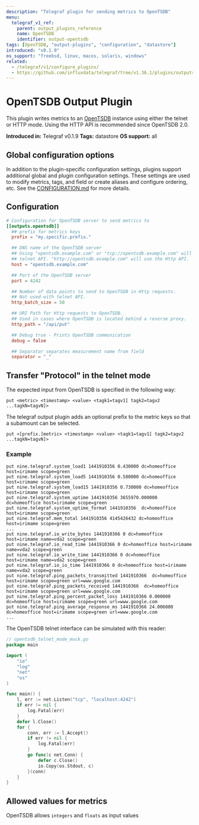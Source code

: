 ```yaml
---
description: "Telegraf plugin for sending metrics to OpenTSDB"
menu:
  telegraf_v1_ref:
    parent: output_plugins_reference
    name: OpenTSDB
    identifier: output-opentsdb
tags: [OpenTSDB, "output-plugins", "configuration", "datastore"]
introduced: "v0.1.9"
os_support: "freebsd, linux, macos, solaris, windows"
related:
  - /telegraf/v1/configure_plugins/
  - https://github.com/influxdata/telegraf/tree/v1.36.1/plugins/outputs/opentsdb/README.md, OpenTSDB Plugin Source
---
```


# OpenTSDB Output Plugin

This plugin writes metrics to an [OpenTSDB](http://opentsdb.net/) instance using either
the telnet or HTTP mode. Using the HTTP API is recommended since OpenTSDB 2.0.

**Introduced in:** Telegraf v0.1.9
**Tags:** datastore
**OS support:** all

[opentsdb]: http://opentsdb.net/

## Global configuration options <!-- @/docs/includes/plugin_config.md -->

In addition to the plugin-specific configuration settings, plugins support
additional global and plugin configuration settings. These settings are used to
modify metrics, tags, and field or create aliases and configure ordering, etc.
See the [CONFIGURATION.md](/telegraf/v1/configuration/#plugins) for more details.

[CONFIGURATION.md]: ../../../docs/CONFIGURATION.md#plugins

## Configuration

```toml @sample.conf
# Configuration for OpenTSDB server to send metrics to
[[outputs.opentsdb]]
  ## prefix for metrics keys
  prefix = "my.specific.prefix."

  ## DNS name of the OpenTSDB server
  ## Using "opentsdb.example.com" or "tcp://opentsdb.example.com" will use the
  ## telnet API. "http://opentsdb.example.com" will use the Http API.
  host = "opentsdb.example.com"

  ## Port of the OpenTSDB server
  port = 4242

  ## Number of data points to send to OpenTSDB in Http requests.
  ## Not used with telnet API.
  http_batch_size = 50

  ## URI Path for Http requests to OpenTSDB.
  ## Used in cases where OpenTSDB is located behind a reverse proxy.
  http_path = "/api/put"

  ## Debug true - Prints OpenTSDB communication
  debug = false

  ## Separator separates measurement name from field
  separator = "_"
```

## Transfer "Protocol" in the telnet mode

The expected input from OpenTSDB is specified in the following way:

```text
put <metric> <timestamp> <value> <tagk1=tagv1[ tagk2=tagv2 ...tagkN=tagvN]>
```

The telegraf output plugin adds an optional prefix to the metric keys so that a
subamount can be selected.

```text
put <[prefix.]metric> <timestamp> <value> <tagk1=tagv1[ tagk2=tagv2 ...tagkN=tagvN]>
```

### Example

```text
put nine.telegraf.system_load1 1441910356 0.430000 dc=homeoffice host=irimame scope=green
put nine.telegraf.system_load5 1441910356 0.580000 dc=homeoffice host=irimame scope=green
put nine.telegraf.system_load15 1441910356 0.730000 dc=homeoffice host=irimame scope=green
put nine.telegraf.system_uptime 1441910356 3655970.000000 dc=homeoffice host=irimame scope=green
put nine.telegraf.system_uptime_format 1441910356  dc=homeoffice host=irimame scope=green
put nine.telegraf.mem_total 1441910356 4145426432 dc=homeoffice host=irimame scope=green
...
put nine.telegraf.io_write_bytes 1441910366 0 dc=homeoffice host=irimame name=vda2 scope=green
put nine.telegraf.io_read_time 1441910366 0 dc=homeoffice host=irimame name=vda2 scope=green
put nine.telegraf.io_write_time 1441910366 0 dc=homeoffice host=irimame name=vda2 scope=green
put nine.telegraf.io_io_time 1441910366 0 dc=homeoffice host=irimame name=vda2 scope=green
put nine.telegraf.ping_packets_transmitted 1441910366  dc=homeoffice host=irimame scope=green url=www.google.com
put nine.telegraf.ping_packets_received 1441910366  dc=homeoffice host=irimame scope=green url=www.google.com
put nine.telegraf.ping_percent_packet_loss 1441910366 0.000000 dc=homeoffice host=irimame scope=green url=www.google.com
put nine.telegraf.ping_average_response_ms 1441910366 24.006000 dc=homeoffice host=irimame scope=green url=www.google.com
...
```

The OpenTSDB telnet interface can be simulated with this reader:

```go
// opentsdb_telnet_mode_mock.go
package main

import (
    "io"
    "log"
    "net"
    "os"
)

func main() {
    l, err := net.Listen("tcp", "localhost:4242")
    if err != nil {
        log.Fatal(err)
    }
    defer l.Close()
    for {
        conn, err := l.Accept()
        if err != nil {
            log.Fatal(err)
        }
        go func(c net.Conn) {
            defer c.Close()
            io.Copy(os.Stdout, c)
        }(conn)
    }
}

```

## Allowed values for metrics

OpenTSDB allows `integers` and `floats` as input values

